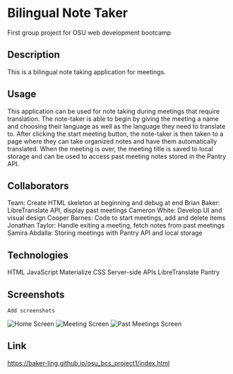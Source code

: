 # Bilingual Note Taker
First group project for OSU web development bootcamp

## Description
This is a bilingual note taking application for meetings. 

## Usage
This application can be used for note taking during meetings that require translation. The note-taker is able to begin by giving the meeting a name and choosing their language as well as the language they need to translate to. After clicking the start meeting button, the note-taker is then taken to a page where they can take organized notes and have them automatically translated. When the meeting is over, the meeting title is saved to local storage and can be used to access past meeting notes stored in the Pantry API.

## Collaborators
Team: Create HTML skeleton at beginning and debug at end
Brian Baker: LibreTranslate API, display past meetings
Cameron White: Develop UI and visual design 
Cooper Barnes: Code to start meetings, add and delete items
Jonathan Taylor: Handle exiting a meeting, fetch notes from past meetings
Samira Abdalla: Storing meetings with Pantry API and local storage

## Technologies
HTML
JavaScript
Materialize CSS
Server-side APIs
    LibreTranslate
    Pantry


## Screenshots 
    Add screenshots 
![Home Screen](/assets/images/.png)
![Meeting Screen](/assets/images/.png)
![Past Meetings Screen](/assets/images/.png)


## Link
https://baker-ling.github.io/osu_bcs_project1/index.html
